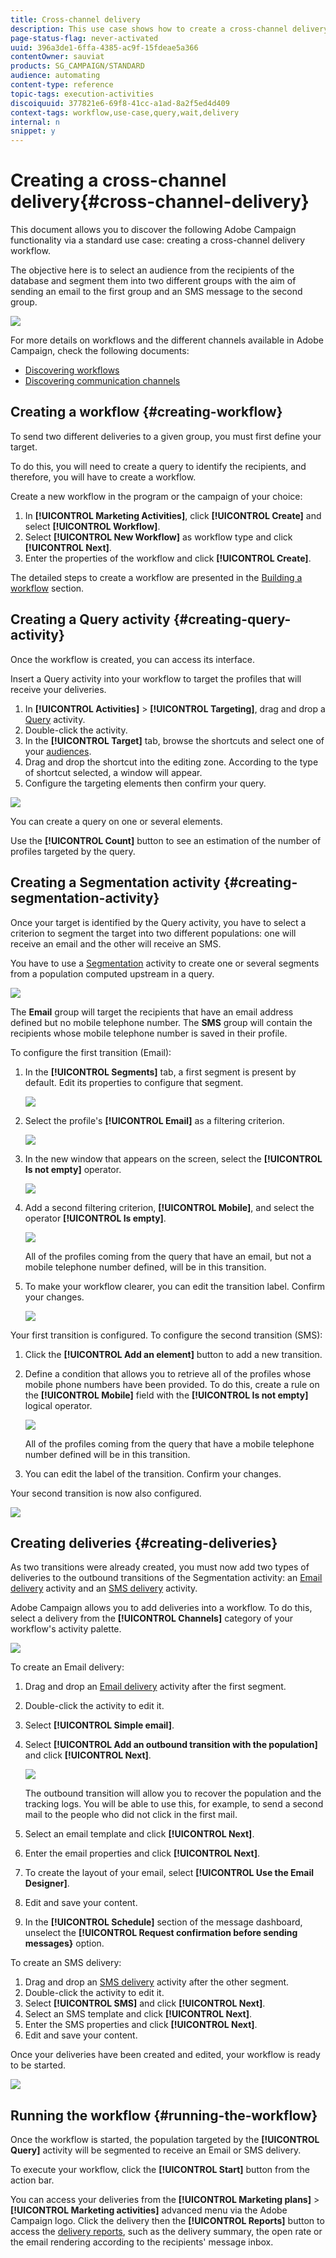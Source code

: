 ```yaml
---
title: Cross-channel delivery
description: This use case shows how to create a cross-channel delivery
page-status-flag: never-activated
uuid: 396a3de1-6ffa-4385-ac9f-15fdeae5a366
contentOwner: sauviat
products: SG_CAMPAIGN/STANDARD
audience: automating
content-type: reference
topic-tags: execution-activities
discoiquuid: 377821e6-69f8-41cc-a1ad-8a2f5ed4d409
context-tags: workflow,use-case,query,wait,delivery 
internal: n
snippet: y
---
```


# Creating a cross-channel delivery{#cross-channel-delivery}

This document allows you to discover the following Adobe Campaign functionality via a standard use case: creating a cross-channel delivery workflow.

The objective here is to select an audience from the recipients of the database and segment them into two different groups with the aim of sending an email to the first group and an SMS message to the second group.

![](assets/wkf_segment_overview.png)

For more details on workflows and the different channels available in Adobe Campaign, check the following documents:

* [Discovering workflows](../../automating/using/get-started-workflows.md)
* [Discovering communication channels](../../channels/using/get-started-communication-channels.md)

## Creating a workflow {#creating-workflow}

To send two different deliveries to a given group, you must first define your target.

To do this, you will need to create a query to identify the recipients, and therefore, you will have to create a workflow.

Create a new workflow in the program or the campaign of your choice:

1. In **[!UICONTROL Marketing Activities]**, click **[!UICONTROL Create]** and select **[!UICONTROL Workflow]**.
1. Select **[!UICONTROL New Workflow]** as workflow type and click **[!UICONTROL Next]**.
1. Enter the properties of the workflow and click **[!UICONTROL Create]**.

The detailed steps to create a workflow are presented in the [Building a workflow](../../automating/using/building-a-workflow.md) section.

## Creating a Query activity {#creating-query-activity}

Once the workflow is created, you can access its interface.

Insert a Query activity into your workflow to target the profiles that will receive your deliveries.

1. In **[!UICONTROL Activities]** > **[!UICONTROL Targeting]**, drag and drop a [Query](../../automating/using/query.md) activity.
1. Double-click the activity.
1. In the **[!UICONTROL Target]** tab, browse the shortcuts and select one of your [audiences](../../audiences/using/about-audiences.md).
1. Drag and drop the shortcut into the editing zone. According to the type of shortcut selected, a window will appear.
1. Configure the targeting elements then confirm your query.

![](assets/wkf_segment_query.png)

You can create a query on one or several elements.

Use the **[!UICONTROL Count]** button to see an estimation of the number of profiles targeted by the query.

## Creating a Segmentation activity {#creating-segmentation-activity}

Once your target is identified by the Query activity, you have to select a criterion to segment the target into two different populations: one will receive an email and the other will receive an SMS.

You have to use a [Segmentation](../../automating/using/segmentation.md) activity to create one or several segments from a population computed upstream in a query.

![](assets/wkf_segment_activity.png)

The **Email** group will target the recipients that have an email address defined but no mobile telephone number. The **SMS** group will contain the recipients whose mobile telephone number is saved in their profile.

To configure the first transition (Email):

1. In the **[!UICONTROL Segments]** tab, a first segment is present by default. Edit its properties to configure that segment.

    ![](assets/wkf_segment_properties.png)

1. Select the profile's **[!UICONTROL Email]** as a filtering criterion.

    ![](assets/wkf_segment_email.png)

1. In the new window that appears on the screen, select the **[!UICONTROL Is not empty]** operator.

    ![](assets/wkf_segment_email_not_empty.png)

1. Add a second filtering criterion, **[!UICONTROL Mobile]**, and select the operator **[!UICONTROL Is empty]**.

    ![](assets/wkf_segment_mobile_empty.png)

    All of the profiles coming from the query that have an email, but not a mobile telephone number defined, will be in this transition.

1. To make your workflow clearer, you can edit the transition label. Confirm your changes.

    ![](assets/wkf_segment_transition_label.png)

Your first transition is configured. To configure the second transition (SMS):

1. Click the **[!UICONTROL Add an element]** button to add a new transition.
1. Define a condition that allows you to retrieve all of the profiles whose mobile phone numbers have been provided. To do this, create a rule on the **[!UICONTROL Mobile]** field with the **[!UICONTROL Is not empty]** logical operator.

    ![](assets/wkf_segment_mobile_not_empty.png)

    All of the profiles coming from the query that have a mobile telephone number defined will be in this transition.

1. You can edit the label of the transition. Confirm your changes.

Your second transition is now also configured.

![](assets/wkf_segment_transitions.png)

## Creating deliveries {#creating-deliveries}

As two transitions were already created, you must now add two types of deliveries to the outbound transitions of the Segmentation activity: an [Email delivery](../../automating/using/email-delivery.md) activity and an [SMS delivery](../../automating/using/sms-delivery.md) activity.

Adobe Campaign allows you to add deliveries into a workflow. To do this, select a delivery from the **[!UICONTROL Channels]** category of your workflow's activity palette.

![](assets/wkf_segment_deliveries1.png)

To create an Email delivery:

1. Drag and drop an [Email delivery](../../automating/using/email-delivery.md) activity after the first segment.
1. Double-click the activity to edit it.
1. Select **[!UICONTROL Simple email]**.
1. Select **[!UICONTROL Add an outbound transition with the population]** and click **[!UICONTROL Next]**.

    ![](assets/wkf_segment_deliveries2.png)

    The outbound transition will allow you to recover the population and the tracking logs. You will be able to use this, for example, to send a second mail to the people who did not click in the first mail.

1. Select an email template and click **[!UICONTROL Next]**.
1. Enter the email properties and click **[!UICONTROL Next]**.
1. To create the layout of your email, select **[!UICONTROL Use the Email Designer]**.
1. Edit and save your content.
1. In the **[!UICONTROL Schedule]** section of the message dashboard, unselect the **[!UICONTROL Request confirmation before sending messages}** option.

To create an SMS delivery:

1. Drag and drop an [SMS delivery](../../automating/using/sms-delivery.md) activity after the other segment.
1. Double-click the activity to edit it.
1. Select **[!UICONTROL SMS]** and click **[!UICONTROL Next]**.
1. Select an SMS template and click **[!UICONTROL Next]**.
1. Enter the SMS properties and click **[!UICONTROL Next]**.
1. Edit and save your content.

Once your deliveries have been created and edited, your workflow is ready to be started.

![](assets/wkf_segment_deliveries.png)

## Running the workflow {#running-the-workflow}

Once the workflow is started, the population targeted by the **[!UICONTROL Query]** activity will be segmented to receive an Email or SMS delivery.

To execute your workflow, click the **[!UICONTROL Start]** button from the action bar.

You can access your deliveries from the **[!UICONTROL Marketing plans]** > **[!UICONTROL Marketing activities]** advanced menu via the Adobe Campaign logo. Click the delivery then the **[!UICONTROL Reports]** button to access the [delivery reports](../../reporting/using/about-dynamic-reports.md#accessing-dynamic-reports), such as the delivery summary, the open rate or the email rendering according to the recipients' message inbox.
